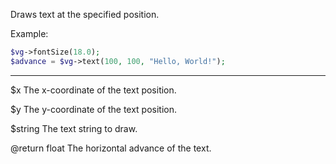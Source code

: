 Draws text at the specified position.

Example:

```php
$vg->fontSize(18.0);
$advance = $vg->text(100, 100, "Hello, World!");
```

---

$x The x-coordinate of the text position.

$y The y-coordinate of the text position.

$string The text string to draw.

@return float The horizontal advance of the text.